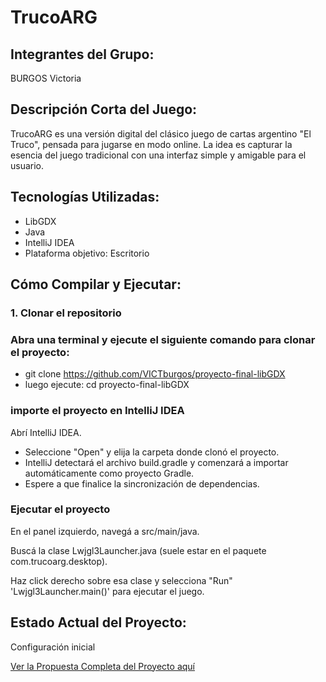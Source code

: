 # TrucoARG

## Integrantes del Grupo:
BURGOS Victoria

## Descripción Corta del Juego:
TrucoARG es una versión digital del clásico juego de cartas argentino "El Truco", pensada para jugarse en modo online. La idea es capturar la esencia del juego tradicional con una interfaz simple y amigable para el usuario.

## Tecnologías Utilizadas:
- LibGDX
- Java
- IntelliJ IDEA
- Plataforma objetivo: Escritorio

## Cómo Compilar y Ejecutar:

### 1. Clonar el repositorio

### Abra una terminal y ejecute el siguiente comando para clonar el proyecto:

- git clone https://github.com/VICTburgos/proyecto-final-libGDX
- luego ejecute: cd proyecto-final-libGDX

### importe el proyecto en IntelliJ IDEA

Abrí IntelliJ IDEA.
- Seleccione "Open" y elija la carpeta donde clonó el proyecto.
- IntelliJ detectará el archivo build.gradle y comenzará a importar automáticamente como proyecto Gradle.
- Espere a que finalice la sincronización de dependencias.

### Ejecutar el proyecto
En el panel izquierdo, navegá a src/main/java.

Buscá la clase Lwjgl3Launcher.java (suele estar en el paquete com.trucoarg.desktop).

Haz click derecho sobre esa clase y selecciona "Run" 'Lwjgl3Launcher.main()' para ejecutar el juego.


## Estado Actual del Proyecto:
Configuración inicial

[Ver la Propuesta Completa del Proyecto aquí](https://github.com/VICTburgos/proyecto-final-libGDX/wiki/TrucoARG)

